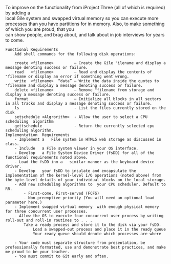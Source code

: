 To improve on the functionality from iProject Three (all of which is required) by adding a	
local Gile system and swapped virtual memory so	you	can	execute	more processes than	you	
have partitions	for	in	memory.	Also, to make something	of which you are proud, that you	
can	show people, and brag about, and talk about	in job interviews for years to come.

	Functional Requirements
		Add	shell commands for the following disk operations:	

		create <filename>         — Create the Gile "ilename and display a message denoting success or failure.
		read   <filename>         — Read and display the contents of "filename or display an error if something went wrong.	
		write  <filename>  “data” — Write the data inside the quotes to "filename and display a message denoting success or failure.	
		delete <filename>	      —	Remove "filename from storage and display a	message	denoting success or failure.	
		format                    —	Initialize all blocks in all sectors in	all	tracks and display a message denoting success or failure.
		ls                        -	List the files currently stored on the disk
		setschedule <Algrorithm>  - Allow the user to select a CPU	scheduling	algorithm
		gettschedule              - Return the currently selected cpu scheduling algorithm.
	Implementation	Requirements
		- Implement a	File system	in HTML5 web storage as	discussed in class.
		- Include	a File system viewer in	your OS	interface.	
		- Develop	a File System Device Driver	(fsDD) for all of the functional requirements noted above.	
		- Load the fsDD inm a	similar	manner as the keyboard device driver.	
		- Develop	your fsDD to insulate and encapsulate the implementation of the	kernel-level I/O operations (noted above) from the byte-level details of your individual blocks on the local storage.	
		- Add new scheduling algorithms	to	your CPU scheduler.	Default	to RR.
			- First-come, First-served (FCFS)	
			- Non-preemptive priority (You will need an	optional load parameter	here.)
		- Implement	swapped	virtual	memory	with enough	physical memory	for	three concurrent user processes.	
		- Allow	the	OS to execute four concurrent user process by writing roll-out and roll-in routines to . . .		
			Take a ready process and store it to the disk via your fsDD.	
				Load a swapped-out process and place it	in the ready queue
				Your ready queue should	denote which processes are where	

		- Your code	must separate structure	from presentation, be professionally formatted, use	and	demonstrate	best practices, and make me proud to be your teacher.	
		- You must commit to Git early and often.